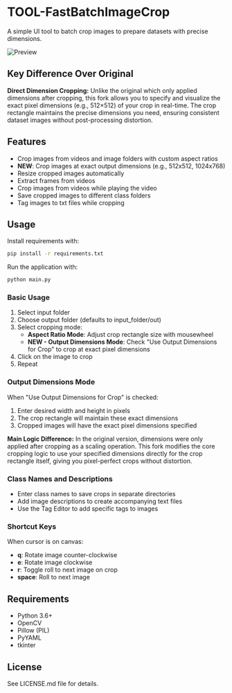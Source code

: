# TOOL-FastBatchImageCrop
A simple UI tool to batch crop images to prepare datasets with precise dimensions.


![Preview](./mat/preview.gif)

## Key Difference Over Original
**Direct Dimension Cropping:** Unlike the original which only applied dimensions after cropping, this fork allows you to specify and visualize the exact pixel dimensions (e.g., 512×512) of your crop in real-time. The crop rectangle maintains the precise dimensions you need, ensuring consistent dataset images without post-processing distortion.

## Features
- Crop images from videos and image folders with custom aspect ratios
- **NEW**: Crop images at exact output dimensions (e.g., 512x512, 1024x768)
- Resize cropped images automatically
- Extract frames from videos
- Crop images from videos while playing the video
- Save cropped images to different class folders
- Tag images to txt files while cropping

## Usage

Install requirements with:

```bash
pip install -r requirements.txt
```

Run the application with:

```bash
python main.py
```

### Basic Usage
1. Select input folder
2. Choose output folder (defaults to input_folder/out)
3. Select cropping mode:
   - **Aspect Ratio Mode**: Adjust crop rectangle size with mousewheel
   - **NEW - Output Dimensions Mode**: Check "Use Output Dimensions for Crop" to crop at exact pixel dimensions
4. Click on the image to crop
5. Repeat

### Output Dimensions Mode
When "Use Output Dimensions for Crop" is checked:
1. Enter desired width and height in pixels
2. The crop rectangle will maintain these exact dimensions
3. Cropped images will have the exact pixel dimensions specified

**Main Logic Difference:** In the original version, dimensions were only applied after cropping as a scaling operation. This fork modifies the core cropping logic to use your specified dimensions directly for the crop rectangle itself, giving you pixel-perfect crops without distortion.

### Class Names and Descriptions
- Enter class names to save crops in separate directories
- Add image descriptions to create accompanying text files
- Use the Tag Editor to add specific tags to images

### Shortcut Keys
When cursor is on canvas:
- **q**: Rotate image counter-clockwise
- **e**: Rotate image clockwise
- **r**: Toggle roll to next image on crop
- **space**: Roll to next image

## Requirements
- Python 3.6+
- OpenCV
- Pillow (PIL)
- PyYAML
- tkinter

## License
See LICENSE.md file for details.
